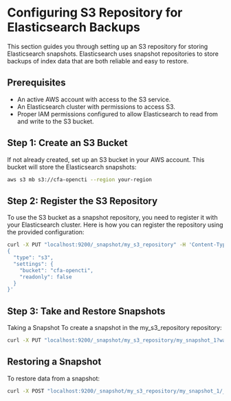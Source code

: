 # Configuring S3 Repository for Elasticsearch Backups

This section guides you through setting up an S3 repository for storing Elasticsearch snapshots. Elasticsearch uses snapshot repositories to store backups of index data that are both reliable and easy to restore.


## Prerequisites

- An active AWS account with access to the S3 service.
- An Elasticsearch cluster with permissions to access S3.
- Proper IAM permissions configured to allow Elasticsearch to read from and write to the S3 bucket.

## Step 1: Create an S3 Bucket

If not already created, set up an S3 bucket in your AWS account. This bucket will store the Elasticsearch snapshots:

```bash
aws s3 mb s3://cfa-opencti --region your-region
```

## Step 2: Register the S3 Repository
To use the S3 bucket as a snapshot repository, you need to register it with your Elasticsearch cluster. Here is how you can register the repository using the provided configuration:
```bash
curl -X PUT "localhost:9200/_snapshot/my_s3_repository" -H 'Content-Type: application/json' -d'
{
  "type": "s3",
  "settings": {
    "bucket": "cfa-opencti",
    "readonly": false
  }
}'
```

## Step 3: Take and Restore Snapshots
Taking a Snapshot
To create a snapshot in the my_s3_repository repository:

```bash
curl -X PUT "localhost:9200/_snapshot/my_s3_repository/my_snapshot_1?wait_for_completion=true"
```

## Restoring a Snapshot
To restore data from a snapshot:

```bash
curl -X POST "localhost:9200/_snapshot/my_s3_repository/my_snapshot_1/_restore"
```
